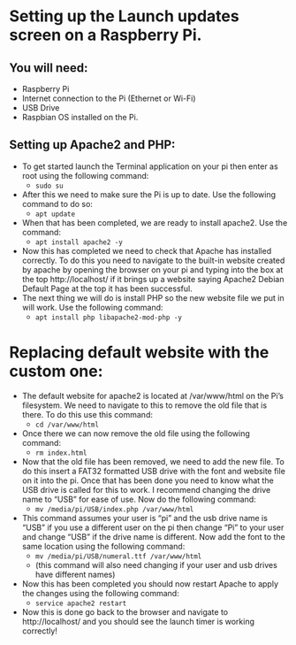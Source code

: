 # Setting up the Launch updates screen on a Raspberry Pi.
## You will need:
* Raspberry Pi
* Internet connection to the Pi (Ethernet or Wi-Fi)
* USB Drive
* Raspbian OS installed on the Pi.

## Setting up Apache2 and PHP:
* To get started launch the Terminal application on your pi then enter as root using the following command:
  * `sudo su`
* After this we need to make sure the Pi is up to date. Use the following command to do so:
  * `apt update`
* When that has been completed, we are ready to install apache2. Use the command:
  * `apt install apache2 -y`
* Now this has completed we need to check that Apache has installed correctly. To do this you need to navigate to the built-in website created by apache by opening the browser on your pi and typing into the box at the top http://localhost/ if it brings up a website saying Apache2 Debian Default Page at the top it has been successful.
* The next thing we will do is install PHP so the new website file we put in will work. Use the following command:
  * `apt install php libapache2-mod-php -y`
# Replacing default website with the custom one:
* The default website for apache2 is located at /var/www/html on the Pi’s filesystem. We need to navigate to this to remove the old file that is there. To do this use this command:
  * `cd /var/www/html`
* Once there we can now remove the old file using the following command:
  * `rm index.html`
* Now that the old file has been removed, we need to add the new file. To do this insert a FAT32 formatted USB drive with the font and website file on it into the pi. Once that has been done you need to know what the USB drive is called for this to work. I recommend changing the drive name to “USB” for ease of use. Now do the following command:
  * `mv /media/pi/USB/index.php /var/www/html`
* This command assumes your user is “pi” and the usb drive name is “USB” if you use a different user on the pi then change “Pi” to your user and change “USB” if the drive name is different.
Now add the font to the same location using the following command:
  * `mv /media/pi/USB/numeral.ttf /var/www/html`
  * (this command will also need changing if your user and usb drives have different names)
* Now this has been completed you should now restart Apache to apply the changes using the following command:
  * `service apache2 restart`
* Now this is done go back to the browser and navigate to http://localhost/ and you should see the launch timer is working correctly!
